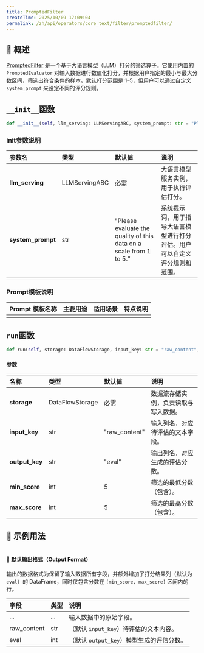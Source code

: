 ```yaml
---
title: PromptedFilter
createTime: 2025/10/09 17:09:04
permalink: /zh/api/operators/core_text/filter/promptedfilter/
---
```


## 📘 概述

[PromptedFilter](https://github.com/OpenDCAI/DataFlow/blob/main/dataflow/operators/filter/prompted_filter.py) 是一个基于大语言模型（LLM）打分的筛选算子。它使用内置的 `PromptedEvaluator` 对输入数据进行数值化打分，并根据用户指定的最小与最大分数区间，筛选出符合条件的样本。默认打分范围是 1–5，但用户可以通过自定义 `system_prompt` 来设定不同的评分规则。

## `__init__`函数

```python
def __init__(self, llm_serving: LLMServingABC, system_prompt: str = "Please evaluate the quality of this data on a scale from 1 to 5."):
```

### init参数说明

| 参数名 | 类型 | 默认值 | 说明 |
| :--- | :--- | :--- | :--- |
| **llm_serving** | LLMServingABC | 必需 | 大语言模型服务实例，用于执行评估打分。 |
| **system_prompt** | str | "Please evaluate the quality of this data on a scale from 1 to 5." | 系统提示词，用于指导大语言模型进行打分评估。用户可以自定义评分规则和范围。 |

### Prompt模板说明

| Prompt 模板名称 | 主要用途 | 适用场景 | 特点说明 |
| :--- | :--- | :--- | :--- |
| | | | |

## `run`函数

```python
def run(self, storage: DataFlowStorage, input_key: str = "raw_content", output_key: str = "eval", min_score = 5, max_score = 5):
```

#### 参数

| 名称 | 类型 | 默认值 | 说明 |
| :--- | :--- | :--- | :--- |
| **storage** | DataFlowStorage | 必需 | 数据流存储实例，负责读取与写入数据。 |
| **input_key** | str | "raw_content" | 输入列名，对应待评估的文本字段。 |
| **output_key** | str | "eval" | 输出列名，对应生成的评估分数。 |
| **min_score** | int | 5 | 筛选的最低分数（包含）。 |
| **max_score** | int | 5 | 筛选的最高分数（包含）。 |

## 🧠 示例用法

```python

```

#### 🧾 默认输出格式（Output Format）

输出的数据格式为保留了输入数据所有字段，并额外增加了打分结果列（默认为 `eval`）的 DataFrame，同时仅包含分数在 `[min_score, max_score]` 区间内的行。

| 字段 | 类型 | 说明 |
| :--- | :--- | :--- |
| ... | ... | 输入数据中的原始字段。 |
| raw_content | str | （默认 `input_key`）待评估的文本内容。 |
| eval | int | （默认 `output_key`）模型生成的评估分数。 |
